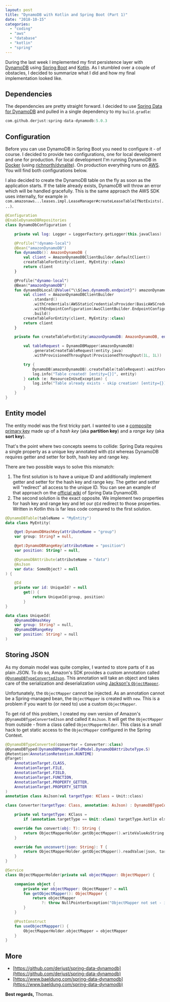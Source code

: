 ```yaml
---
layout: post
title: "DynamoDB with Kotlin and Spring Boot (Part 1)"
date: "2018-10-15"
categories: 
  - "coding"
  - "aws"
  - "database"
  - "kotlin"
  - "spring"
---
```


During the last week I implemented my first persistence layer with [DynamoDB](https://aws.amazon.com/dynamodb/) using [Spring Boot](https://spring.io/projects/spring-boot) and [Kotlin](https://kotlinlang.org/). 
As I stumbled over a couple of obstacles, I decided to summarize what I did and how my final implementation looked like.

## Dependencies

The dependencies are pretty straight forward. 
I decided to use [Spring Data for DynamoDB](https://github.com/derjust/spring-data-dynamodb) and pulled in a single dependency to my `build.gradle`:

````groovy
com.github.derjust:spring-data-dynamodb:5.0.3
````

## Configuration

Before you can use DynamoDB in Spring Boot you need to configure it - of course. 
I decided to provide two configurations, one for local development and one for production. 
For local development I'm running DynamoDB in [Docker](https://www.docker.com/) (using [richnorth/dynalite](https://hub.docker.com/r/richnorth/dynalite)). 
On production everything runs on [AWS](https://aws.amazon.com/). 
You will find both configurations below.

I also decided to create the DynamoDB table on the fly as soon as the application starts. 
If the table already exists, DynamoDB will throw an error which will be handled gracefully. 
This is the same approach the AWS SDK uses internally, for example in `com.amazonaws...leases.impl.LeaseManager#createLeaseTableIfNotExists(...)`.

```kotlin
@Configuration
@EnableDynamoDBRepositories
class DynamoDbConfiguration {

    private val log: Logger = LoggerFactory.getLogger(this.javaClass)

    @Profile("!dynamo-local")
    @Bean("amazonDynamoDB")
    fun dynamoDb(): AmazonDynamoDB {
        val client = AmazonDynamoDBClientBuilder.defaultClient()
        createTableForEntity(client, MyEntity::class)
        return client
    }

    @Profile("dynamo-local")
    @Bean("amazonDynamoDB")
    fun dynamoDbLocal(@Value("\\${aws.dynamodb.endpoint}") amazonDynamoDBEndpoint: String): AmazonDynamoDB {
        val client = AmazonDynamoDBClientBuilder
            .standard()
            .withCredentials(AWSStaticCredentialsProvider(BasicAWSCredentials("key", "secret")))
            .withEndpointConfiguration(AwsClientBuilder.EndpointConfiguration(amazonDynamoDBEndpoint, Regions.EU_CENTRAL_1.toString()))
            .build()
        createTableForEntity(client, MyEntity::class)
        return client
    }

    private fun createTableForEntity(amazonDynamoDB: AmazonDynamoDB, entity: KClass<*>) {

        val tableRequest = DynamoDBMapper(amazonDynamoDB)
            .generateCreateTableRequest(entity.java)
            .withProvisionedThroughput(ProvisionedThroughput(1L, 1L))

        try {
            DynamoDB(amazonDynamoDB).createTable(tableRequest).waitForActive()
            log.info("Table created! [entity={}]", entity)
        } catch (e: ResourceInUseException) {
            log.info("Table already exists - skip creation! [entity={}]", entity)
        }
    }
}
```

## Entity model

The entity model was the first tricky part. 
I wanted to use a [composite primary key](https://aws.amazon.com/blogs/database/choosing-the-right-dynamodb-partition-key) made up of a _hash key_ (aka **partition key**) and a _range key_ (aka **sort key**).

That's the point where two concepts seems to collide: 
Spring Data requires a single property as a unique key annotated with `@Id` whereas DynamoDB requires getter and setter for both, hash key and range key.

There are two possible ways to solve this mismatch:

1. The first solution is to have a unique ID and additionally implement getter and setter for the hash key and range key. 
The getter and setter will "redirect" all access to the unique ID. 
You can see an example of that approach on the [official wiki](https://github.com/derjust/spring-data-dynamodb/wiki/Use-Hash-Range-keys#domain-class) of Spring Data DynamoDB.
2. The second solution is the exact opposite. 
We implement two properties for hash key and range key and let our `@Id` redirect to those properties. 
Written in Kotlin this is far less code compared to the first solution.

```kotlin
@DynamoDBTable(tableName = "MyEntity")
data class MyEntity(

    @get:DynamoDBHashKey(attributeName = "group")
    var group: String? = null,

    @get:DynamoDBRangeKey(attributeName = "position")
    var position: String? = null,

    @DynamoDBAttribute(attributeName = "data")
    @AsJson
    var data: SomeObject? = null
) {

    @Id
    private var id: UniqueId? = null
        get() {
            return UniqueId(group, position)
        }
}

data class UniqueId(
    @DynamoDBHashKey
    var group: String? = null,
    @DynamoDBRangeKey
    var position: String? = null
)
```

## Storing JSON

As my domain model was quite complex, I wanted to store parts of it as plain JSON. 
To do so, Amazon's SDK provides a custom annotation called [`@DynamoDBTypeConvertedJson`](https://docs.aws.amazon.com/AWSJavaSDK/latest/javadoc/com/amazonaws/services/dynamodbv2/datamodeling/DynamoDBTypeConvertedJson.html). 
This annotation will take an object and takes care of the serialization and deserialization using [Jackson's `ObjectMapper`](https://www.baeldung.com/jackson-object-mapper-tutorial).

Unfortunately, the `ObjectMapper` cannot be injected. 
As an annotation cannot be a Spring-managed bean, the `ObjectMapper` is created with `new`.
This is a problem if you want to (or need to) use a custom `ObjectMapper`.

To get rid of this problem, I created my own version of Amazon's `@DynamoDBTypeConvertedJson` and called it `AsJson`. 
It will get the `ObjectMapper` from outside - from a class called `ObjectMapperHolder`. 
This class is a small hack to get static access to the `ObjectMapper` configured in the Spring Context.

```kotlin
@DynamoDBTypeConverted(converter = Converter::class)
@DynamoDBTyped(DynamoDBMapperFieldModel.DynamoDBAttributeType.S)
@Retention(AnnotationRetention.RUNTIME)
@Target(
    AnnotationTarget.CLASS,
    AnnotationTarget.FILE,
    AnnotationTarget.FIELD,
    AnnotationTarget.FUNCTION,
    AnnotationTarget.PROPERTY_GETTER,
    AnnotationTarget.PROPERTY_SETTER
)
annotation class AsJson(val targetType: KClass = Unit::class)

class Converter(targetType: Class, annotation: AsJson) : DynamoDBTypeConverter<string, t=""> {

    private val targetType: KClass =
        if (annotation.targetType == Unit::class) targetType.kotlin else annotation.targetType as KClass

    override fun convert(obj: T): String {
        return ObjectMapperHolder.getObjectMapper().writeValueAsString(obj)
    }

    override fun unconvert(json: String): T {
        return ObjectMapperHolder.getObjectMapper().readValue(json, targetType.java)
    }
}

@Service
class ObjectMapperHolder(private val objectMapper: ObjectMapper) {

    companion object {
        private var objectMapper: ObjectMapper? = null
        fun getObjectMapper(): ObjectMapper {
            return objectMapper
                ?: throw NullPointerException("ObjectMapper not set - is the Spring context already up?")
        }
    }

    @PostConstruct
    fun useObjectMappper() {
        ObjectMapperHolder.objectMapper = objectMapper
    }
}
```

## More

- [https://github.com/derjust/spring-data-dynamodb](https://github.com/derjust/spring-data-dynamodb)
- [https://www.baeldung.com/spring-data-dynamodb](https://www.baeldung.com/spring-data-dynamodb)

**Best regards,** Thomas.
